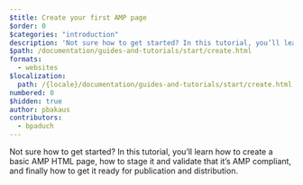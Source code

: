 ```yaml
---
$title: Create your first AMP page
$order: 0
$categories: "introduction"
description: 'Not sure how to get started? In this tutorial, you’ll learn how to create a basic AMP HTML page, how to stage it and validate that it’s AMP compliant, and finally ...'
$path: /documentation/guides-and-tutorials/start/create.html
formats:
  - websites
$localization:
  path: /{locale}/documentation/guides-and-tutorials/start/create.html
numbered: 0
$hidden: true
author: pbakaus
contributors:
  - bpaduch
---
```


Not sure how to get started? In this tutorial, you’ll learn how to create a basic AMP HTML page, how to stage it and validate that it’s AMP compliant, and finally how to get it ready for publication and distribution.
